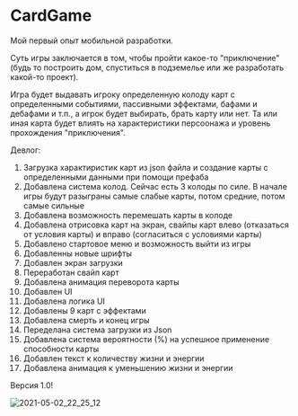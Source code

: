 # CardGame
 
Мой первый опыт мобильной разработки.

Суть игры заключается в том, чтобы пройти какое-то "приключение" (будь то построить дом, спуститься в подземелье или же разработать какой-то проект).

Игра будет выдавать игроку определенную колоду карт с определенными событиями, пассивными эффектами, бафами и дебафами и т.п., а игрок будет выбирать, брать карту или нет. Та или иная карта будет влиять на характеристики персоонажа и уровень прохождения "приключения".

Девлог:
1. Загрузка характиристик карт из json файла и создание карты с определенными данными при помощи префаба
2. Добавлена система колод. Сейчас есть 3 колоды по силе. В начале игры будут разыграны самые слабые карты, потом средние, потом самые сильные
3. Добавлена возможность перемешать карты в колоде
4. Добавлена отрисовка карт на экран, свайпы карт влево (отказаться от условия карты) и вправо (согласиться с условиями карты)
5. Добавлено стартовое меню и возможность выйти из игры
6. Добавленны новые шрифты
7. Добавлен экран загрузки
8. Переработан свайп карт
9. Добавлена анимация переворота карты
10. Добавлен UI
11. Добавлена логика UI
12. Добавлены 9 карт с эффектами
13. Добавлена смерть и конец игры
14. Переделана система загрузки из Json
15. Добавлена система вероятности (%) на успешное применение способности карты
16. Добавлен текст к количеству жизни и энергии
17. Добавлена анимация к уменьшению жизни и энергии

Версия 1.0!

![2021-05-02_22_25_12](https://user-images.githubusercontent.com/42170867/116818488-ce076500-ab95-11eb-9ca0-58cf82161707.gif)
